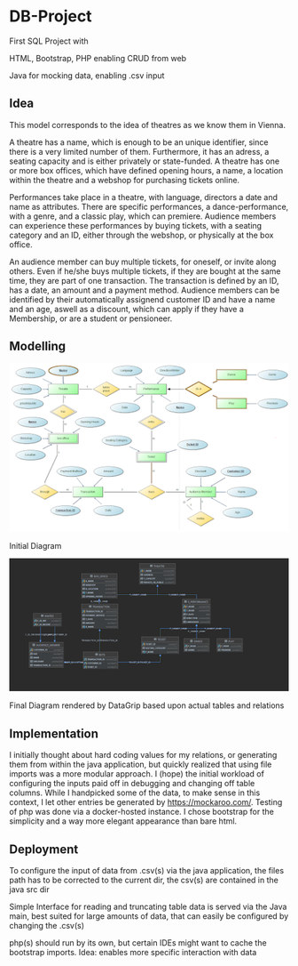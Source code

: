 # DB-Project
 First SQL Project with
 
 HTML, Bootstrap, PHP enabling CRUD from web
 
 Java for mocking data, enabling .csv input 


## Idea
This model corresponds to the idea of theatres as we know them in Vienna. 

A theatre has a name, which is enough to be an unique identifier, since there is a very limited number of
them. Furthermore, it has an adress, a seating capacity and is either privately or
state-funded. A theatre has one or more box offices, which have defined opening hours, a
name, a location within the theatre and a webshop for purchasing tickets online.

Performances take place in a theatre, with language, directors a date and name as
attributes. There are specific performances, a dance-performance, with a genre, and a
classic play, which can premiere. Audience members can experience these performances by
buying tickets, with a seating category and an ID, either through the webshop, or physically
at the box office.

An audience member can buy multiple tickets, for oneself, or invite along others. Even if
he/she buys multiple tickets, if they are bought at the same time, they are part of one
transaction. The transaction is defined by an ID, has a date, an amount and a payment
method. Audience members can be identified by their automatically assignend customer ID
and have a name and an age, aswell as a discount, which can apply if they have a
Membership, or are a student or pensioneer.

## Modelling

![](assets/er_model_dbs.png)

Initial Diagram

![](assets/gen_er_model_dbs.png)

Final Diagram rendered by DataGrip based upon actual tables and relations
## Implementation

I initially thought about hard coding values for my relations, or generating them from within
the java application, but quickly realized that using file imports was a more modular
approach. I (hope) the initial workload of configuring the inputs paid off in debugging and
changing off table columns.
While I handpicked some of the data, to make sense in this context, I let other entries be
generated by https://mockaroo.com/.
Testing of php was done via a docker-hosted instance. I chose bootstrap for the simplicity
and a way more elegant appearance than bare html.

## Deployment

To configure the input of data from .csv(s) via the java application, the files path has to be corrected
to the current dir, the csv(s) are contained in the java src dir

Simple Interface for reading and truncating table data is served via the Java main,
best suited for large amounts of data, that can easily be configured by changing the .csv(s)

php(s) should run by its own, but certain IDEs might want to cache the bootstrap imports.
Idea: enables more specific interaction with data

